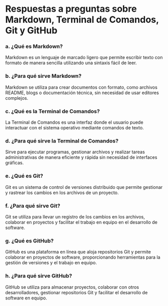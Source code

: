 # Respuestas a preguntas sobre Markdown, Terminal de Comandos, Git y GitHub

### a. ¿Qué es Markdown?

Markdown es un lenguaje de marcado ligero que permite escribir texto con formato de manera sencilla utilizando una sintaxis fácil de leer.

### b. ¿Para qué sirve Markdown?

Markdown se utiliza para crear documentos con formato, como archivos README, blogs o documentación técnica, sin necesidad de usar editores complejos.

### c. ¿Qué es la Terminal de Comandos?

La Terminal de Comandos es una interfaz donde el usuario puede interactuar con el sistema operativo mediante comandos de texto.

### d. ¿Para qué sirve la Terminal de Comandos?

Sirve para ejecutar programas, gestionar archivos y realizar tareas administrativas de manera eficiente y rápida sin necesidad de interfaces gráficas.

### e. ¿Qué es Git?

Git es un sistema de control de versiones distribuido que permite gestionar y rastrear los cambios en los archivos de un proyecto.

### f. ¿Para qué sirve Git?

Git se utiliza para llevar un registro de los cambios en los archivos, colaborar en proyectos y facilitar el trabajo en equipo en el desarrollo de software.

### g. ¿Qué es GitHub?

GitHub es una plataforma en línea que aloja repositorios Git y permite colaborar en proyectos de software, proporcionando herramientas para la gestión de versiones y el trabajo en equipo.

### h. ¿Para qué sirve GitHub?

GitHub se utiliza para almacenar proyectos, colaborar con otros desarrolladores, gestionar repositorios Git y facilitar el desarrollo de software en equipo.
